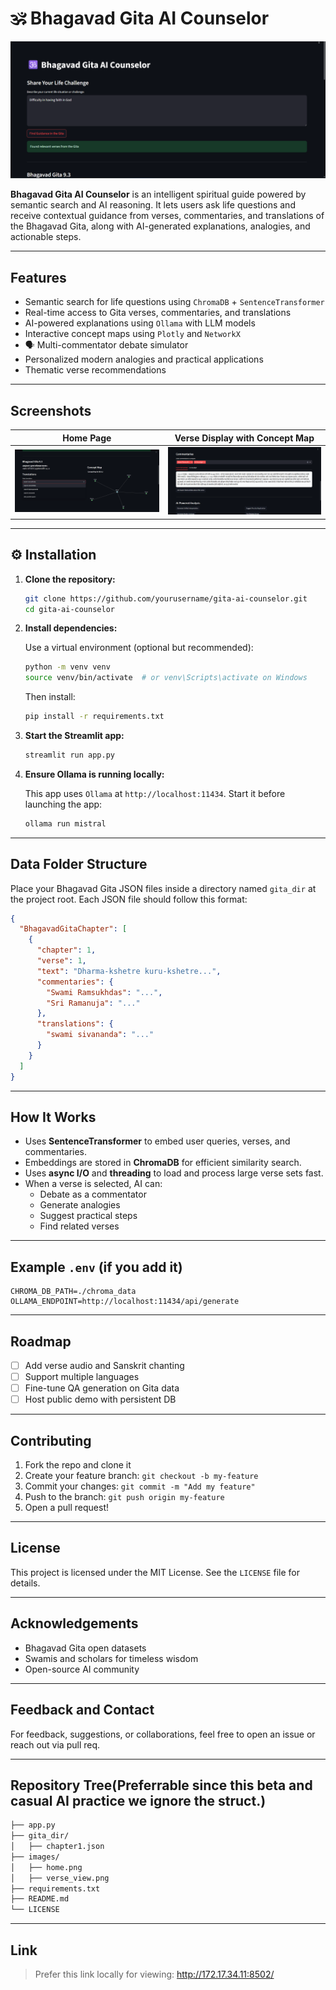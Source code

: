 
# 🕉 Bhagavad Gita AI Counselor

![Bhagavad Gita AI Counselor](https://github.com/akarshcodes/AI-Counselor/blob/main/Screenshot%20(274).png)

**Bhagavad Gita AI Counselor** is an intelligent spiritual guide powered by semantic search and AI reasoning. It lets users ask life questions and receive contextual guidance from verses, commentaries, and translations of the Bhagavad Gita, along with AI-generated explanations, analogies, and actionable steps.

---

##  Features

-  Semantic search for life questions using `ChromaDB` + `SentenceTransformer`
- Real-time access to Gita verses, commentaries, and translations
-  AI-powered explanations using `Ollama` with LLM models
-  Interactive concept maps using `Plotly` and `NetworkX`
- 🗣 Multi-commentator debate simulator
- Personalized modern analogies and practical applications
-  Thematic verse recommendations

---

##  Screenshots

| Home Page | Verse Display with Concept Map |
|----------|-------------------------------|
| ![home](https://github.com/akarshcodes/AI-Counselor/blob/main/Screenshot%20(275).png) | ![verse_view](https://github.com/akarshcodes/AI-Counselor/blob/main/Screenshot%20(276).png) |

---

## ⚙️ Installation

1. **Clone the repository:**

   ```bash
   git clone https://github.com/yourusername/gita-ai-counselor.git
   cd gita-ai-counselor
   ```

2. **Install dependencies:**

   Use a virtual environment (optional but recommended):

   ```bash
   python -m venv venv
   source venv/bin/activate  # or venv\Scripts\activate on Windows
   ```

   Then install:

   ```bash
   pip install -r requirements.txt
   ```

3. **Start the Streamlit app:**

   ```bash
   streamlit run app.py
   ```

4. **Ensure Ollama is running locally:**

   This app uses `Ollama` at `http://localhost:11434`. Start it before launching the app:

   ```bash
   ollama run mistral
   ```

---

##  Data Folder Structure

Place your Bhagavad Gita JSON files inside a directory named `gita_dir` at the project root. Each JSON file should follow this format:

```json
{
  "BhagavadGitaChapter": [
    {
      "chapter": 1,
      "verse": 1,
      "text": "Dharma-kshetre kuru-kshetre...",
      "commentaries": {
        "Swami Ramsukhdas": "...",
        "Sri Ramanuja": "..."
      },
      "translations": {
        "swami sivananda": "..."
      }
    }
  ]
}
```

---

##  How It Works

- Uses **SentenceTransformer** to embed user queries, verses, and commentaries.
- Embeddings are stored in **ChromaDB** for efficient similarity search.
- Uses **async I/O** and **threading** to load and process large verse sets fast.
- When a verse is selected, AI can:
  - Debate as a commentator
  - Generate analogies
  - Suggest practical steps
  - Find related verses

---

##  Example `.env` (if you add it)

```dotenv
CHROMA_DB_PATH=./chroma_data
OLLAMA_ENDPOINT=http://localhost:11434/api/generate
```

---

##  Roadmap

- [ ] Add verse audio and Sanskrit chanting
- [ ] Support multiple languages
- [ ] Fine-tune QA generation on Gita data
- [ ] Host public demo with persistent DB

---

##  Contributing

1. Fork the repo and clone it
2. Create your feature branch: `git checkout -b my-feature`
3. Commit your changes: `git commit -m "Add my feature"`
4. Push to the branch: `git push origin my-feature`
5. Open a pull request!

---

##  License

This project is licensed under the MIT License. See the `LICENSE` file for details.

---

##  Acknowledgements

- Bhagavad Gita open datasets
- Swamis and scholars for timeless wisdom
- Open-source AI community

---

##  Feedback and Contact

For feedback, suggestions, or collaborations, feel free to open an issue or reach out via pull req.

---

##  Repository Tree(Preferrable since this beta and casual AI practice we ignore the struct.)

```bash
├── app.py
├── gita_dir/
│   ├── chapter1.json
├── images/
│   ├── home.png
│   ├── verse_view.png
├── requirements.txt
├── README.md
└── LICENSE
```

---

## Link 

> Prefer this link locally for viewing: http://172.17.34.11:8502/

